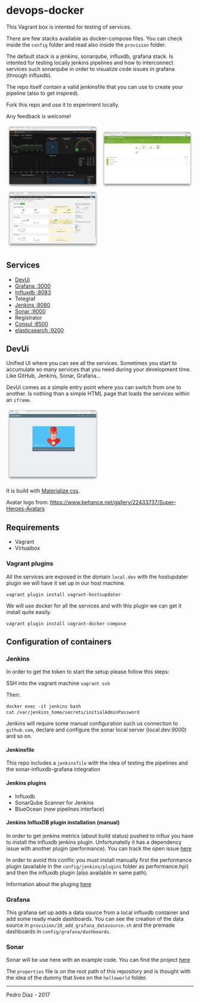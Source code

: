 # devops-docker

This Vagrant box is intented for testing of services.

There are few stacks available as docker-compose files. You can check inside the ````config```` folder and read also inside the ````provision```` folder. 

The default stack is a jenkins, sonarqube, influxdb, grafana stack. Is intented for testing locally jenkins pipelines and how to interconnect services such sonarqube in order to visualize code issues in grafana (through influxdb).

The repo itself contain a valid jenkinsfile that you can use to create your pipeline (also to get inspired).

Fork this repo and use it to experiment locally. 

Any feedback is welcome!

<img src="images/docker.png" style="width: 250px">
<img src="images/jenkins-pipeline.png" style="width: 250px">
<img src="images/sonar.png" style="width: 250px">

## Services

- [DevUi](http://local.dev)
- [Grafana :3000](http://local.dev:3000)
- [Influxdb :8083](http://local.dev:8083)
- Telegraf
- [Jenkins :8080](http://local.dev:8080)
- [Sonar :9000](http://local.dev:9000)
- Registrator
- [Consul :8500](http://local.dev:8500)
- [elasticsearch :9200](http://local.dev:9200)

## DevUi

Unified UI where you can see all the services. Sometimes you start to accumulate so many services that you need during your development time. Like GitHub, Jenkins, Sonar, Grafana... 

DevUi comes as a simple entry point where you can switch from one to another. Is nothing than a simple HTML page that loads the services within an ````iframe````.

<img src="images/devui.png" style="width: 250px">

It is build with [Materialize css](http://materializecss.com).

Avatar logo from: https://www.behance.net/gallery/22433737/Super-Heroes-Avatars

## Requirements 

- Vagrant
- Virtualbox

### Vagrant plugins

All the services are exposed in the domain ````local.dev```` with the hostupdater plugin we will have it set up in our host machine.

```
vagrant plugin install vagrant-hostsupdater
```

We will use docker for all the services and with this plugin we can get it install quite easily.

```
vagrant plugin install vagrant-docker-compose
```

## Configuration of containers

### Jenkins

In order to get the token to start the setup please follow this steps:

SSH into the vagrant machine ````vagrant ssh````

Then:

````
docker exec -it jenkins bash
cat /var/jenkins_home/secrets/initialAdminPassword
````

Jenkins will require some manual configuration such us connection to ````github.com````, declare and configure the sonar local server (local.dev:9000) and so on. 

#### Jenkinsfile

This repo includes a ````jenkinsfile```` with the idea of testing the pipelines and the sonar-influxdb-grafana integration

#### Jenkins plugins

- Influxdb
- SonarQube Scanner for Jenkins	
- BlueOcean (new pipelines interface)

#### Jenkins InfluxDB plugin installation (manual)

In order to get jenkins metrics (about build status) pushed to influx you have to install the influxdb jenkins plugin. Unfortunatelly it has a dependency issue with another plugin (performance).
You can track the open issue [here](https://issues.jenkins-ci.org/browse/JENKINS-43539?page=com.atlassian.jira.plugin.system.issuetabpanels%3Achangehistory-tabpanel)

In order to avoid this conflic you must install manually first the performance plugin (available in the ````config/jenkins/plugins```` folder as performance.hpi) and then the influxdb plugin (also available in same path).

Information about the pluging [here](https://wiki.jenkins-ci.org/display/JENKINS/InfluxDB+Plugin)

### Grafana

This grafana set up adds a data source from a local influxdb container and add some ready made dashboards. You can see the creation of the data source in ````provision/20_add_grafana_datasource.sh```` and the premade dashboards in ````config/grafana/dashboards````. 

### Sonar

Sonar will be use here with an example code. You can find the project [here](https://github.com/SonarSource/sonar-examples)

The ````properties```` file is on the root path of this repository and is thought with the idea of the dummy that lives on the ````helloworld```` folder.




-------

Pedro Diaz - 2017